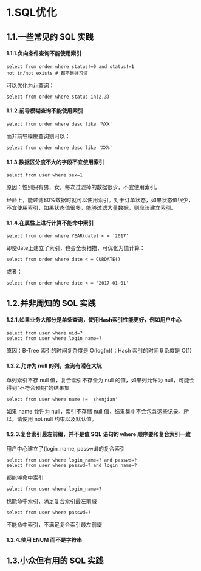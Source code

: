 # 1.SQL优化

## 1.1.一些常见的 SQL 实践

#### 1.1.1.负向条件查询不能使用索引

```
select from order where status!=0 and status!=1
not in/not exists # 都不是好习惯
```

可以优化为`in`查询：

```
select from order where status in(2,3)
```

#### 1.1.2.前导模糊查询不能使用索引

```
select from order where desc like '%XX'
```

而非前导模糊查询则可以：

```
select from order where desc like 'XX%'
```

#### 1.1.3.数据区分度不大的字段不宜使用索引

```
select from user where sex=1
```

原因：性别只有男，女，每次过滤掉的数据很少，不宜使用索引。

经验上，能过滤80%数据时就可以使用索引。对于订单状态，如果状态值很少，不宜使用索引，如果状态值很多，能够过滤大量数据，则应该建立索引。

#### 1.1.4.在属性上进行计算不能命中索引

```
select from order where YEAR(date) < = '2017'
```

即使date上建立了索引，也会全表扫描，可优化为值计算：

```
select from order where date < = CURDATE()
```

或者：

```
select from order where date < = '2017-01-01'
```

## 1.2.并非周知的 SQL 实践

#### 1.2.1.如果业务大部分是单条查询，使用Hash索引性能更好，例如用户中心

```
select from user where uid=?
select from user where login_name=?
```

原因：B-Tree 索引的时间复杂度是 O\(log\(n\)\)；Hash 索引的时间复杂度是 O\(1\)

#### 1.2.2.允许为 null 的列，查询有潜在大坑

单列索引不存 null 值，复合索引不存全为 null 的值，如果列允许为 null，可能会得到“不符合预期”的结果集

```
select from user where name != 'shenjian'
```

如果 name 允许为 null，索引不存储 null 值，结果集中不会包含这些记录。所以，请使用 not null 约束以及默认值。

#### 1.2.3.复合索引最左前缀，并不是值 SQL 语句的 where 顺序要和复合索引一致

用户中心建立了\(login\_name, passwd\)的复合索引

```
select from user where login_name=? and passwd=?
select from user where passwd=? and login_name=?
```

都能够命中索引

```
select from user where login_name=?
```

也能命中索引，满足复合索引最左前缀

```
select from user where passwd=?
```

不能命中索引，不满足复合索引最左前缀

#### 1.2.4.使用 ENUM 而不是字符串



## 1.3.小众但有用的 SQL 实践



